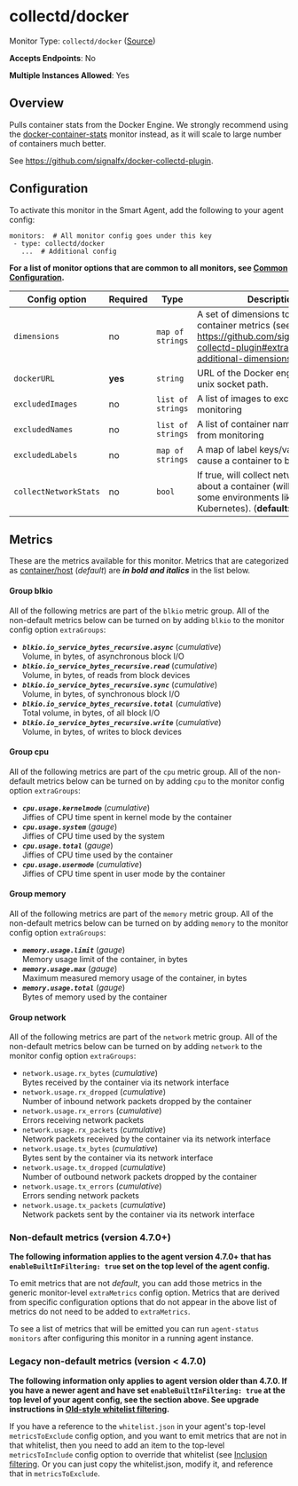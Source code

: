 
<!--- Generated by to-integrations-repo script in Smart Agent repo, DO NOT MODIFY HERE --->
<!--- GENERATED BY gomplate from scripts/docs/templates/monitor-page.md.tmpl --->

# collectd/docker

Monitor Type: `collectd/docker` ([Source](https://github.com/signalfx/signalfx-agent/tree/master/internal/monitors/collectd/docker))

**Accepts Endpoints**: No

**Multiple Instances Allowed**: Yes

## Overview

Pulls container stats from the Docker Engine.  We
strongly recommend using the
[docker-container-stats](./docker-container-stats.md) monitor instead, as it
will scale to large number of containers much better.

See https://github.com/signalfx/docker-collectd-plugin.


## Configuration

To activate this monitor in the Smart Agent, add the following to your
agent config:

```
monitors:  # All monitor config goes under this key
 - type: collectd/docker
   ...  # Additional config
```

**For a list of monitor options that are common to all monitors, see [Common
Configuration](../monitor-config.html#common-configuration).**


| Config option | Required | Type | Description |
| --- | --- | --- | --- |
| `dimensions` | no | `map of strings` | A set of dimensions to add to container metrics (see https://github.com/signalfx/docker-collectd-plugin#extracting-additional-dimensions). |
| `dockerURL` | **yes** | `string` | URL of the Docker engine, can be a unix socket path. |
| `excludedImages` | no | `list of strings` | A list of images to exclude from monitoring |
| `excludedNames` | no | `list of strings` | A list of container names to exclude from monitoring |
| `excludedLabels` | no | `map of strings` | A map of label keys/values that will cause a container to be ignored. |
| `collectNetworkStats` | no | `bool` | If true, will collect network stats about a container (will not work in some environments like Kubernetes). (**default:** `false`) |


## Metrics

These are the metrics available for this monitor.
Metrics that are categorized as
[container/host](https://docs.signalfx.com/en/latest/admin-guide/usage.html#about-custom-bundled-and-high-resolution-metrics)
(*default*) are ***in bold and italics*** in the list below.


#### Group blkio
All of the following metrics are part of the `blkio` metric group. All of
the non-default metrics below can be turned on by adding `blkio` to the
monitor config option `extraGroups`:
 - ***`blkio.io_service_bytes_recursive.async`*** (*cumulative*)<br>    Volume, in bytes, of asynchronous block I/O
 - ***`blkio.io_service_bytes_recursive.read`*** (*cumulative*)<br>    Volume, in bytes, of reads from block devices
 - ***`blkio.io_service_bytes_recursive.sync`*** (*cumulative*)<br>    Volume, in bytes, of synchronous block I/O
 - ***`blkio.io_service_bytes_recursive.total`*** (*cumulative*)<br>    Total volume, in bytes, of all block I/O
 - ***`blkio.io_service_bytes_recursive.write`*** (*cumulative*)<br>    Volume, in bytes, of writes to block devices

#### Group cpu
All of the following metrics are part of the `cpu` metric group. All of
the non-default metrics below can be turned on by adding `cpu` to the
monitor config option `extraGroups`:
 - ***`cpu.usage.kernelmode`*** (*cumulative*)<br>    Jiffies of CPU time spent in kernel mode by the container
 - ***`cpu.usage.system`*** (*gauge*)<br>    Jiffies of CPU time used by the system
 - ***`cpu.usage.total`*** (*gauge*)<br>    Jiffies of CPU time used by the container
 - ***`cpu.usage.usermode`*** (*cumulative*)<br>    Jiffies of CPU time spent in user mode by the container

#### Group memory
All of the following metrics are part of the `memory` metric group. All of
the non-default metrics below can be turned on by adding `memory` to the
monitor config option `extraGroups`:
 - ***`memory.usage.limit`*** (*gauge*)<br>    Memory usage limit of the container, in bytes
 - ***`memory.usage.max`*** (*gauge*)<br>    Maximum measured memory usage of the container, in bytes
 - ***`memory.usage.total`*** (*gauge*)<br>    Bytes of memory used by the container

#### Group network
All of the following metrics are part of the `network` metric group. All of
the non-default metrics below can be turned on by adding `network` to the
monitor config option `extraGroups`:
 - `network.usage.rx_bytes` (*cumulative*)<br>    Bytes received by the container via its network interface
 - `network.usage.rx_dropped` (*cumulative*)<br>    Number of inbound network packets dropped by the container
 - `network.usage.rx_errors` (*cumulative*)<br>    Errors receiving network packets
 - `network.usage.rx_packets` (*cumulative*)<br>    Network packets received by the container via its network interface
 - `network.usage.tx_bytes` (*cumulative*)<br>    Bytes sent by the container via its network interface
 - `network.usage.tx_dropped` (*cumulative*)<br>    Number of outbound network packets dropped by the container
 - `network.usage.tx_errors` (*cumulative*)<br>    Errors sending network packets
 - `network.usage.tx_packets` (*cumulative*)<br>    Network packets sent by the container via its network interface

### Non-default metrics (version 4.7.0+)

**The following information applies to the agent version 4.7.0+ that has
`enableBuiltInFiltering: true` set on the top level of the agent config.**

To emit metrics that are not _default_, you can add those metrics in the
generic monitor-level `extraMetrics` config option.  Metrics that are derived
from specific configuration options that do not appear in the above list of
metrics do not need to be added to `extraMetrics`.

To see a list of metrics that will be emitted you can run `agent-status
monitors` after configuring this monitor in a running agent instance.

### Legacy non-default metrics (version < 4.7.0)

**The following information only applies to agent version older than 4.7.0. If
you have a newer agent and have set `enableBuiltInFiltering: true` at the top
level of your agent config, see the section above. See upgrade instructions in
[Old-style whitelist filtering](../legacy-filtering.html#old-style-whitelist-filtering).**

If you have a reference to the `whitelist.json` in your agent's top-level
`metricsToExclude` config option, and you want to emit metrics that are not in
that whitelist, then you need to add an item to the top-level
`metricsToInclude` config option to override that whitelist (see [Inclusion
filtering](../legacy-filtering.html#inclusion-filtering).  Or you can just
copy the whitelist.json, modify it, and reference that in `metricsToExclude`.



